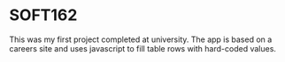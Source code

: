 # SOFT162

This was my first project completed at university. The app is based on a careers site and uses javascript to fill table rows with hard-coded values.
